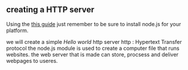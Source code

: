 ## creating a HTTP server

Using the [this guide](https://riptutorial.com/node-js/example/1169/hello-world-http-server) 
just remember to be sure to install node.js for your platform.

we will create a simple *Hello world* http server 
http
 : Hypertext Transfer protocol
the node.js module is used to create a computer file that runs websites. 
the web server that is made  can store, procsess and deliver webpages to useres.

